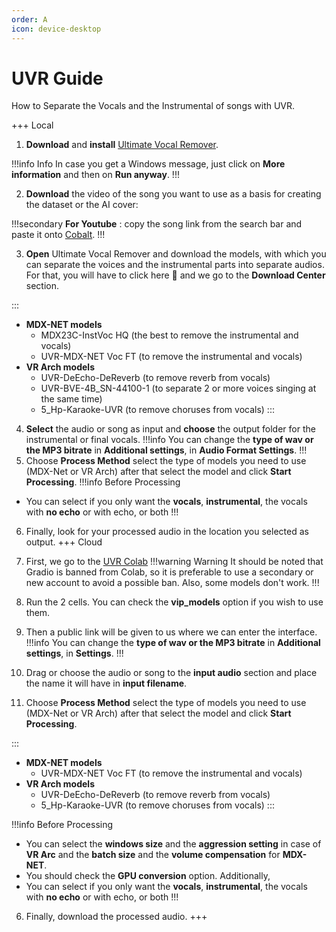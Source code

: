 ```yaml
---
order: A
icon: device-desktop
---
```


# UVR Guide

How to Separate the Vocals and the Instrumental of songs with UVR.

+++ Local
1. **Download** and **install** [Ultimate Vocal Remover](https://github.com/Anjok07/ultimatevocalremovergui/releases/tag/v5.6).

!!!info Info
In case you get a Windows message, just click on **More information** and then on **Run anyway**.
!!!

2. **Download** the video of the song you want to use as a basis for creating the dataset or the AI cover:

!!!secondary
**For Youtube** : copy the song link from the search bar and paste it onto [Cobalt](https://cobalt.tools/).
!!!

3. **Open** Ultimate Vocal Remover and download the models, with which you can separate the voices and the instrumental parts into separate audios. For that, you will have to click here :wrench: and we go to the **Download Center** section.

:::

- **MDX-NET models**
  - MDX23C-InstVoc HQ (the best to remove the instrumental and vocals)
  - UVR-MDX-NET Voc FT (to remove the instrumental and vocals)
- **VR Arch models**
  - UVR-DeEcho-DeReverb (to remove reverb from vocals)
  - UVR-BVE-4B_SN-44100-1 (to separate 2 or more voices singing at the same time)
  - 5_Hp-Karaoke-UVR (to remove choruses from vocals)
:::

4. **Select** the audio or song as input and **choose** the output folder for the instrumental or final vocals.
!!!info 
You can change the **type of wav or the MP3 bitrate** in **Additional settings**, in **Audio Format Settings**.
!!!
5. Choose **Process Method** select the type of models you need to use (MDX-Net or VR Arch) after that select the model and click **Start Processing**. 
!!!info Before Processing
- You can select if you only want the **vocals**, **instrumental**, the vocals with **no echo** or with echo, or both
!!!

6. Finally, look for your processed audio in the location you selected as output.
+++ Cloud

1. First, we go to the [UVR Colab](https://colab.research.google.com/github/Eddycrack864/Ultimate-Vocal-Remover-5.6-for-Google-Colab/blob/main/Ultimate_Vocal_Remover_5_6_for_Google_Colab.ipynb)
!!!warning Warning
It should be noted that Gradio is banned from Colab, so it is preferable to use a secondary or new account to avoid a possible ban. Also, some models don't work.
!!!
2. Run the 2 cells. You can check the **vip_models** option if you wish to use them.

3. Then a public link will be given to us where we can enter the interface.
!!!info 
You can change the **type of wav or the MP3 bitrate** in **Additional settings**, in **Settings**.
!!!

4. Drag or choose the audio or song to the **input audio** section and place the name it will have in **input filename**.

5. Choose **Process Method** select the type of models you need to use (MDX-Net or VR Arch) after that select the 
model and click **Start Processing**.

:::

- **MDX-NET models**
  - UVR-MDX-NET Voc FT (to remove the instrumental and vocals)
- **VR Arch models**
  - UVR-DeEcho-DeReverb (to remove reverb from vocals)
  - 5_Hp-Karaoke-UVR (to remove choruses from vocals)
:::

!!!info Before Processing
- You can select the **windows size** and the **aggression setting** in case of **VR Arc** and the **batch size** and the **volume compensation** for **MDX-NET**. 
- You should check the **GPU conversion** option. Additionally, 
- You can select if you only want the **vocals**, **instrumental**, the vocals with **no echo** or with echo, or both
!!!
6. Finally, download the processed audio.
+++
